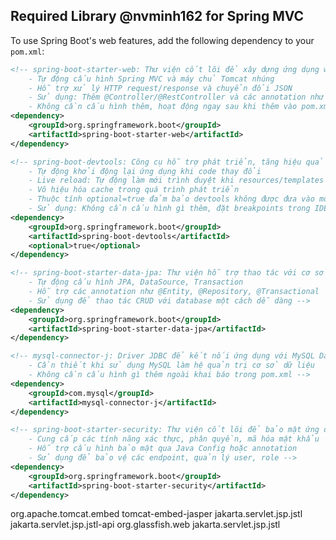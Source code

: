 ## Required Library @nvminh162 for Spring MVC

To use Spring Boot's web features, add the following dependency to your `pom.xml`:

```xml
<!-- spring-boot-starter-web: Thư viện cốt lõi để xây dựng ứng dụng web và RESTful API
    - Tự động cấu hình Spring MVC và máy chủ Tomcat nhúng
    - Hỗ trợ xử lý HTTP request/response và chuyển đổi JSON
    - Sử dụng: Thêm @Controller/@RestController và các annotation như @GetMapping, @PostMapping
    - Không cần cấu hình thêm, hoạt động ngay sau khi thêm vào pom.xml -->
<dependency>
    <groupId>org.springframework.boot</groupId>
    <artifactId>spring-boot-starter-web</artifactId>
</dependency>
```

```xml
<!-- spring-boot-devtools: Công cụ hỗ trợ phát triển, tăng hiệu quả coding
    - Tự động khởi động lại ứng dụng khi code thay đổi
    - Live reload: Tự động làm mới trình duyệt khi resources/templates thay đổi
    - Vô hiệu hóa cache trong quá trình phát triển
    - Thuộc tính optional=true đảm bảo devtools không được đưa vào môi trường production
    - Sử dụng: Không cần cấu hình gì thêm, đặt breakpoints trong IDE để debug -->
<dependency>
    <groupId>org.springframework.boot</groupId>
    <artifactId>spring-boot-devtools</artifactId>
    <optional>true</optional>
</dependency>
```
```xml
<!-- spring-boot-starter-data-jpa: Thư viện hỗ trợ thao tác với cơ sở dữ liệu qua JPA/Hibernate
    - Tự động cấu hình JPA, DataSource, Transaction
    - Hỗ trợ các annotation như @Entity, @Repository, @Transactional
    - Sử dụng để thao tác CRUD với database một cách dễ dàng -->
<dependency>
    <groupId>org.springframework.boot</groupId>
    <artifactId>spring-boot-starter-data-jpa</artifactId>
</dependency>
```
```xml
<!-- mysql-connector-j: Driver JDBC để kết nối ứng dụng với MySQL Database
    - Cần thiết khi sử dụng MySQL làm hệ quản trị cơ sở dữ liệu
    - Không cần cấu hình gì thêm ngoài khai báo trong pom.xml -->
<dependency>
    <groupId>com.mysql</groupId>
    <artifactId>mysql-connector-j</artifactId>
</dependency>
```
```xml
<!-- spring-boot-starter-security: Thư viện cốt lõi để bảo mật ứng dụng Spring Boot
    - Cung cấp các tính năng xác thực, phân quyền, mã hóa mật khẩu
    - Hỗ trợ cấu hình bảo mật qua Java Config hoặc annotation
    - Sử dụng để bảo vệ các endpoint, quản lý user, role -->
<dependency>
    <groupId>org.springframework.boot</groupId>
    <artifactId>spring-boot-starter-security</artifactId>
</dependency>
```

<!-- tomcat-embed-jasper: Hỗ trợ JSP trong ứng dụng Spring Boot
    - Cho phép sử dụng JSP làm view technology trong Spring MVC
    - Thêm khả năng biên dịch các file JSP thành servlet
    - Cần thiết khi muốn phát triển ứng dụng web sử dụng JSP views
    - Hoạt động với máy chủ Tomcat nhúng của Spring Boot -->
<dependency>
    <groupId>org.apache.tomcat.embed</groupId>
    <artifactId>tomcat-embed-jasper</artifactId>
</dependency>

<!-- jakarta.servlet.jsp.jstl-api: API cho JSTL (JavaServer Pages Standard Tag Library)
    - Cung cấp các interface và annotation cho JSTL
    - Hỗ trợ phát triển JSP với các tag chuẩn (core, fmt, sql, xml, functions)
    - Đây là phiên bản Jakarta EE mới thay thế cho javax.servlet.jsp.jstl
    - Sử dụng kết hợp với implementation như Glassfish JSTL -->
<dependency>
    <groupId>jakarta.servlet.jsp.jstl</groupId>
    <artifactId>jakarta.servlet.jsp.jstl-api</artifactId>
</dependency>

<!-- jakarta.servlet.jsp.jstl: Implementation của JSTL cho Jakarta EE
    - Cung cấp triển khai cụ thể của các JSTL tags từ Glassfish
    - Làm việc với Jakarta EE 9+ và Jakarta Servlet 5.0+
    - Cho phép sử dụng các thẻ như <c:if>, <c:forEach>, <fmt:formatDate> trong JSP
    - Cần kết hợp với jakarta.servlet.jsp.jstl-api để hoạt động đầy đủ -->
<dependency>
    <groupId>org.glassfish.web</groupId>
    <artifactId>jakarta.servlet.jsp.jstl</artifactId>
</dependency>